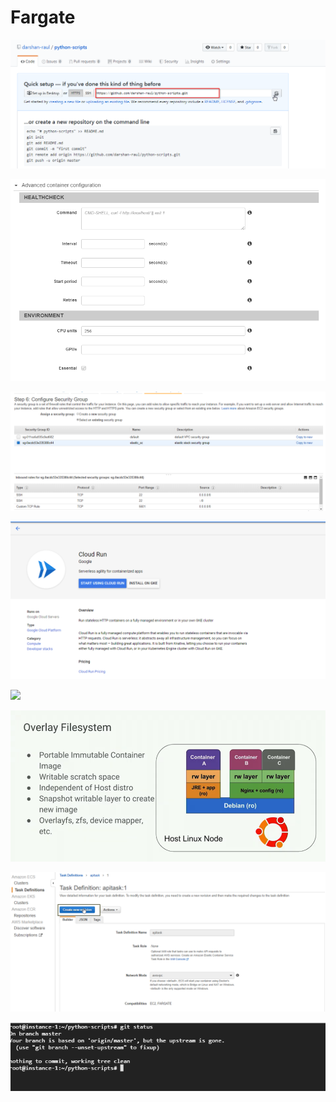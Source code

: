 # Fargate

![](../.gitbook/assets/image%20%28147%29.png)

![](../.gitbook/assets/image%20%284%29.png)

![](../.gitbook/assets/image%20%2873%29.png)

![](../.gitbook/assets/image%20%2861%29.png)

![](../.gitbook/assets/image%20%28179%29.png)

![](../.gitbook/assets/image%20%2820%29.png)

![](../.gitbook/assets/image%20%28106%29.png)

![](../.gitbook/assets/image%20%2840%29.png)

